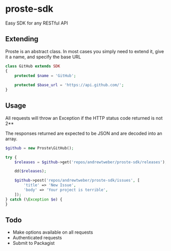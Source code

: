 # proste-sdk

Easy SDK for any RESTful API

## Extending

Proste is an abstract class. In most cases you simply need to extend it, give it a name, and specify the base URL

```php
class GitHub extends SDK
{
    protected $name = 'GitHub';
 
    protected $base_url = 'https://api.github.com/';
}
```

## Usage

All requests will throw an Exception if the HTTP status code returned is not 2**

The responses returned are expected to be JSON and are decoded into an array.

```php
$github = new Proste\GitHub();

try {
    $releases = $github->get('repos/andrewtweber/proste-sdk/releases');

    dd($releases);

    $github->post('repos/andrewtweber/proste-sdk/issues', [
        'title' => 'New Issue',
        'body' => 'Your project is terrible',
    ]);
} catch (\Exception $e) {
}
```

## Todo

* Make options available on all requests
* Authenticated requests
* Submit to Packagist

